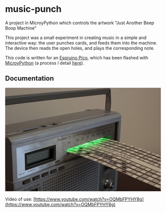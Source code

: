 # music-punch
A project in MicroyPython which controls the artwork "Just Another Beep Boop Machine"

This project was a small experiment in creating music in a simple and interactive way: the user punches cards, and feeds them into the machine. The device then reads the open holes, and plays the corresponding note.

This code is written for an [Espruino Pico](http://www.espruino.com/Pico), which has been flashed with [MicroyPython](http://micropython.org/) (a process I detail [here](http://maxlupo.com/installing-micropython-on-the-espruino-pico/)).

## Documentation

<img src=/assets/beep-boop.JPG width="600"/>

Video of use: [https://www.youtube.com/watch?v=OQMbFPYHY8g](https://www.youtube.com/watch?v=OQMbFPYHY8g)
